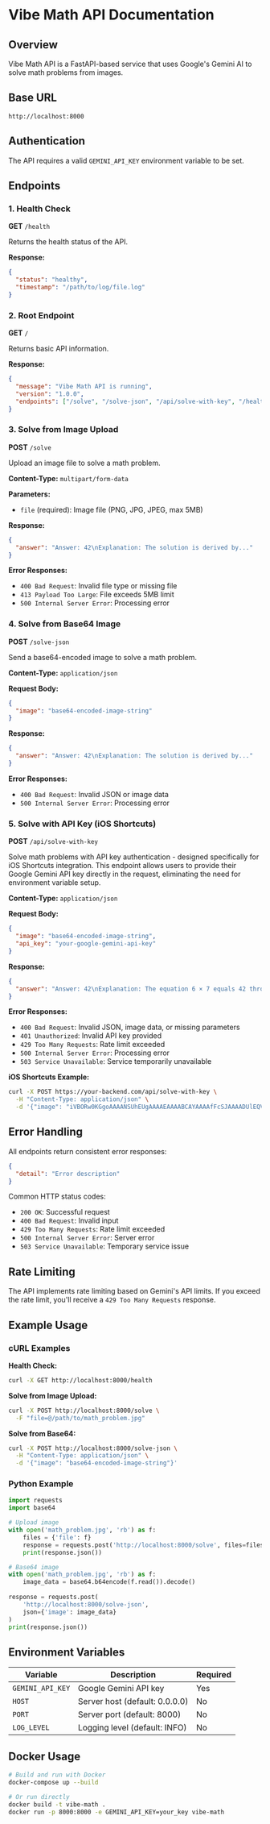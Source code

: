 # Vibe Math API Documentation

## Overview
Vibe Math API is a FastAPI-based service that uses Google's Gemini AI to solve math problems from images.

## Base URL
```
http://localhost:8000
```

## Authentication
The API requires a valid `GEMINI_API_KEY` environment variable to be set.

## Endpoints

### 1. Health Check
**GET** `/health`

Returns the health status of the API.

**Response:**
```json
{
  "status": "healthy",
  "timestamp": "/path/to/log/file.log"
}
```

### 2. Root Endpoint
**GET** `/`

Returns basic API information.

**Response:**
```json
{
  "message": "Vibe Math API is running",
  "version": "1.0.0",
  "endpoints": ["/solve", "/solve-json", "/api/solve-with-key", "/health"]
}
```

### 3. Solve from Image Upload
**POST** `/solve`

Upload an image file to solve a math problem.

**Content-Type:** `multipart/form-data`

**Parameters:**
- `file` (required): Image file (PNG, JPG, JPEG, max 5MB)

**Response:**
```json
{
  "answer": "Answer: 42\nExplanation: The solution is derived by..."
}
```

**Error Responses:**
- `400 Bad Request`: Invalid file type or missing file
- `413 Payload Too Large`: File exceeds 5MB limit
- `500 Internal Server Error`: Processing error

### 4. Solve from Base64 Image
**POST** `/solve-json`

Send a base64-encoded image to solve a math problem.

**Content-Type:** `application/json`

**Request Body:**
```json
{
  "image": "base64-encoded-image-string"
}
```

**Response:**
```json
{
  "answer": "Answer: 42\nExplanation: The solution is derived by..."
}
```

**Error Responses:**
- `400 Bad Request`: Invalid JSON or image data
- `500 Internal Server Error`: Processing error

### 5. Solve with API Key (iOS Shortcuts)
**POST** `/api/solve-with-key`

Solve math problems with API key authentication - designed specifically for iOS Shortcuts integration. This endpoint allows users to provide their Google Gemini API key directly in the request, eliminating the need for environment variable setup.

**Content-Type:** `application/json`

**Request Body:**
```json
{
  "image": "base64-encoded-image-string",
  "api_key": "your-google-gemini-api-key"
}
```

**Response:**
```json
{
  "answer": "Answer: 42\nExplanation: The equation 6 × 7 equals 42 through basic multiplication."
}
```

**Error Responses:**
- `400 Bad Request`: Invalid JSON, image data, or missing parameters
- `401 Unauthorized`: Invalid API key provided
- `429 Too Many Requests`: Rate limit exceeded
- `500 Internal Server Error`: Processing error
- `503 Service Unavailable`: Service temporarily unavailable

**iOS Shortcuts Example:**
```bash
curl -X POST https://your-backend.com/api/solve-with-key \
  -H "Content-Type: application/json" \
  -d '{"image": "iVBORw0KGgoAAAANSUhEUgAAAAEAAAABCAYAAAAfFcSJAAAADUlEQVR42mNkYPhfDwAChwGA60e6kgAAAABJRU5ErkJggg==", "api_key": "AIzaSy..."}'
```

## Error Handling

All endpoints return consistent error responses:

```json
{
  "detail": "Error description"
}
```

Common HTTP status codes:
- `200 OK`: Successful request
- `400 Bad Request`: Invalid input
- `429 Too Many Requests`: Rate limit exceeded
- `500 Internal Server Error`: Server error
- `503 Service Unavailable`: Temporary service issue

## Rate Limiting
The API implements rate limiting based on Gemini's API limits. If you exceed the rate limit, you'll receive a `429 Too Many Requests` response.

## Example Usage

### cURL Examples

**Health Check:**
```bash
curl -X GET http://localhost:8000/health
```

**Solve from Image Upload:**
```bash
curl -X POST http://localhost:8000/solve \
  -F "file=@/path/to/math_problem.jpg"
```

**Solve from Base64:**
```bash
curl -X POST http://localhost:8000/solve-json \
  -H "Content-Type: application/json" \
  -d '{"image": "base64-encoded-image-string"}'
```

### Python Example

```python
import requests
import base64

# Upload image
with open('math_problem.jpg', 'rb') as f:
    files = {'file': f}
    response = requests.post('http://localhost:8000/solve', files=files)
    print(response.json())

# Base64 image
with open('math_problem.jpg', 'rb') as f:
    image_data = base64.b64encode(f.read()).decode()
    
response = requests.post(
    'http://localhost:8000/solve-json',
    json={'image': image_data}
)
print(response.json())
```

## Environment Variables

| Variable | Description | Required |
|----------|-------------|----------|
| `GEMINI_API_KEY` | Google Gemini API key | Yes |
| `HOST` | Server host (default: 0.0.0.0) | No |
| `PORT` | Server port (default: 8000) | No |
| `LOG_LEVEL` | Logging level (default: INFO) | No |

## Docker Usage

```bash
# Build and run with Docker
docker-compose up --build

# Or run directly
docker build -t vibe-math .
docker run -p 8000:8000 -e GEMINI_API_KEY=your_key vibe-math